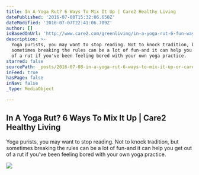 ```yaml
---
title: In A Yoga Rut? 6 Ways To Mix It Up | Care2 Healthy Living
datePublished: '2016-07-08T15:32:06.650Z'
dateModified: '2016-07-07T22:41:06.709Z'
author: []
isBasedOnUrl: 'http://www.care2.com/greenliving/in-a-yoga-rut-6-fun-ways-to-mix-it-up.html'
description: >-
  Yoga purists, you may want to stop reading. Not to knock tradition, but
  sometimes breaking the rules can be a lot of fun-and it can help you get out
  of a rut if you've been feeling bored with your own yoga practice.
starred: false
sourcePath: _posts/2016-07-08-in-a-yoga-rut-6-ways-to-mix-it-up-or-care2-healthy-living.md
inFeed: true
hasPage: false
inNav: false
_type: MediaObject

---
```

<article style=""><h1>In A Yoga Rut? 6 Ways To Mix It Up | Care2 Healthy Living</h1><p>Yoga purists, you may want to stop reading. Not to knock tradition, but sometimes breaking the rules can be a lot of fun-and it can help you get out of a rut if you've been feeling bored with your own yoga practice.</p><img src="http://dingo.care2.com/pictures/greenliving/uploads/2016/07/ThinkstockPhotos-489224759.jpg" /></article>
